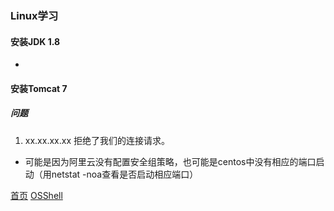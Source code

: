 ### Linux学习

#### 安装JDK 1.8
* 

#### 安装Tomcat 7
##### 问题
1. xx.xx.xx.xx 拒绝了我们的连接请求。  
* 可能是因为阿里云没有配置安全组策略，也可能是centos中没有相应的端口启动（用netstat -noa查看是否启动相应端口）

[首页](../../README.md)  [OSShell](OSShell.md)
